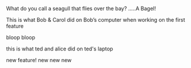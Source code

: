 
What do you call a seagull that flies over the bay?
.....A Bagel!

This is what Bob & Carol did on Bob’s computer when working on the first feature

bloop bloop 

this is what ted and alice did on ted's laptop

new feature! new new new

